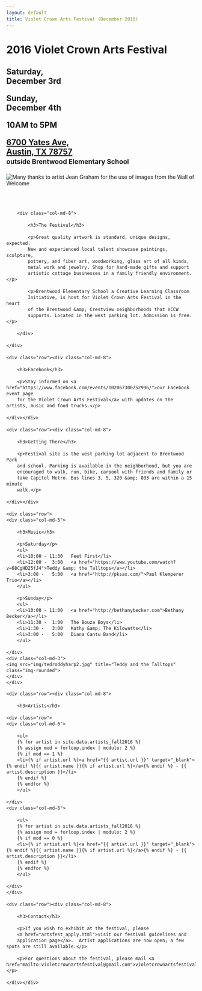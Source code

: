 ```yaml
---
layout: default
title: Violet Crown Arts Festival (December 2016)
---
```


<div class="container">
	<div class="row">
		<div class="col-md-4">
			<h1>2016 Violet Crown Arts Festival</h1>
			<h2>
				<p>Saturday,<br>
				<strong>December 3rd</strong><br></p>
				<p>Sunday,<br>
				<strong>December 4th</strong></p>
				<p>10AM to 5PM</p>
				<p><a href="https://goo.gl/maps/xov1S">6700 Yates Ave,
				<br>Austin, TX 78757</a>
				<br><small>outside Brentwood Elementary School</small></p>
			</h2>
		</div>
		<div class="col-md-4"><img src="img/Accordion player 400x496.png" title="Many thanks to artist Jean Graham for the use of images from the Wall of Welcome" class="img-responsive"></div>
	</div>
	<div class="row"><p><br><br></p></div>
	<div class="row">

		<div class="col-md-8">

			<h3>The Festival</h3>

			<p>Great quality artwork is standard, unique designs, expected.
			New and experienced local talent showcase paintings, sculpture,
			pottery, and fiber art, woodworking, glass art of all kinds,
			metal work and jewelry. Shop for hand-made gifts and support
			artistic cottage businesses in a family friendly environment.</p>

			<p>Brentwood Elementary School a Creative Learning Classroom
			Initiative, is host for Violet Crown Arts Festival in the heart
			of the Brentwood &amp; Crestview neighborhoods that VCCW
			supports. Located in the west parking lot. Admission is free.</p>

		</div>

	</div>

	<div class="row"><div class="col-md-8">

		<h3>Facebook</h3>

		<p>Stay informed on <a href="https://www.facebook.com/events/102067300252996/">our Facebook event page
		for the Violet Crown Arts Festival</a> with updates on the artists, music and food trucks.</p>

	</div></div>

	<div class="row"><div class="col-md-8">

		<h3>Getting There</h3>

		<p>Festival site is the west parking lot adjacent to Brentwood Park
		and school. Parking is available in the neighborhood, but you are
		encouraged to walk, run, bike, carpool with friends and family or
		take Capitol Metro. Bus lines 3, 5, 320 &amp; 803 are within a 15 minute
		walk.</p>

	</div></div>

	<div class="row">
	<div class="col-md-5">

		<h3>Music</h3>

		<p>Saturday</p>
		<ul>
		<li>10:00 - 11:30   Feet First</li>
		<li>12:00 -  3:00   <a href="https://www.youtube.com/watch?v=68CgHD25fJ4">Teddy &amp; the Talltops</a></li>
		<li>3:00 -   5:00   <a href="http://pksax.com/">Paul Klemperer Trio</a></li>
		</ul>

		<p>Sunday</p>
		<ul>
		<li>10:00 - 11:00   <a href="http://bethanybecker.com">Bethany Becker</a></li>
		<li>11:30 -  1:00   The Bouza Boys</li>
		<li>1:30 -   3:00   Kathy &amp; The Kilowatts</li>
		<li>3:00 -   5:00   Diana Cantu Band</li>
		</ul>

	</div>
	<div class="col-md-3">
	<img src="img/tedroddyharp2.jpg" title="Teddy and the Talltops" class="img-rounded">
	</div>
	</div>

<!--
	<div class="row"><div class="col-md-8">

		<h3>Food</h3>

	</div></div>
-->

	<div class="row"><div class="col-md-8">

		<h3>Artists</h3>

	<div class="row">
	<div class="col-md-6">

        <ul>
        {% for artist in site.data.artists_fall2016 %}
 		{% assign mod = forloop.index | modulo: 2 %}
        {% if mod == 1 %}
        <li>{% if artist.url %}<a href="{{ artist.url }}" target="_blank">{% endif %}{{ artist.name }}{% if artist.url %}</a>{% endif %} - {{ artist.description }}</li>
        {% endif %}
        {% endfor %}
        </ul>

    </div>
	<div class="col-md-6">

        <ul>
        {% for artist in site.data.artists_fall2016 %}
 		{% assign mod = forloop.index | modulo: 2 %}
        {% if mod == 0 %}
        <li>{% if artist.url %}<a href="{{ artist.url }}" target="_blank">{% endif %}{{ artist.name }}{% if artist.url %}</a>{% endif %} - {{ artist.description }}</li>
        {% endif %}
        {% endfor %}
        </ul>

    </div>
	</div>

	<div class="row"><div class="col-md-8">

		<h3>Contact</h3>

		<p>If you wish to exhibit at the festival, please
		<a href="artsfest_apply.html">visit our festival guidelines and
		application page</a>.  Artist applications are now open; a few spots are still available.</p>

		<p>For questions about the festival, please mail <a href="mailto:violetcrownartsfestival@gmail.com">violetcrownartsfestival@gmail.com</a>.</p>

	</div></div>
</div>


